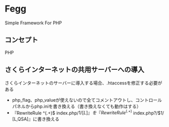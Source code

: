 Fegg
====

Simple Framework For PHP

コンセプト
----
PHP

## さくらインターネットの共用サーバーへの導入

さくらインターネットのサーバーに導入する場合、.htaccessを修正する必要がある
- php_flag、php_valueが使えないので全てコメントアウトし、コントロールパネルからphp.iniを書き換える（書き換えなくても動作はする）
- 『RewriteRule ^(.+)$ index.php/$1/ [L]』を『RewriteRule ^(.+)$ index.php?/$1/ [L,QSA]』に書き換える
